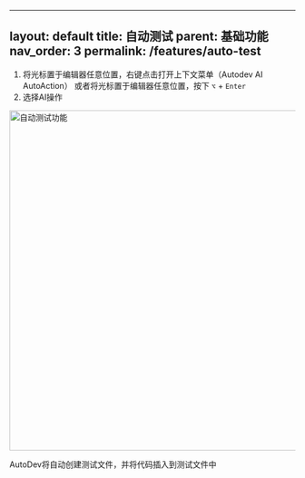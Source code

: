 

---
layout: default
title: 自动测试
parent: 基础功能
nav_order: 3
permalink: /features/auto-test
---

1. 将光标置于编辑器任意位置，右键点击打开上下文菜单（Autodev AI AutoAction）
   或者将光标置于编辑器任意位置，按下 `⌥` + `Enter`
2. 选择AI操作

<img src="https://unitmesh.cc/auto-dev/autodev-autotest.png" alt="自动测试功能" width="600px"/>

AutoDev将自动创建测试文件，并将代码插入到测试文件中